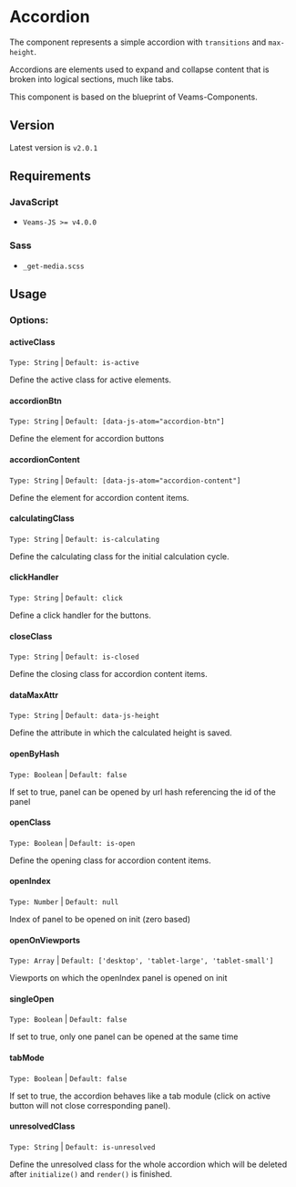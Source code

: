 # Accordion

The component represents a simple accordion with `transitions` and `max-height`.

Accordions are elements used to expand and collapse content that is broken into logical sections, much like tabs.

This component is based on the blueprint of Veams-Components.

## Version

Latest version is ```v2.0.1```

## Requirements

### JavaScript
- `Veams-JS >= v4.0.0`

### Sass
- `_get-media.scss`

## Usage

### Options:

#### activeClass
`Type: String` | `Default: is-active`

Define the active class for active elements.

#### accordionBtn
`Type: String` | `Default: [data-js-atom="accordion-btn"]`

Define the element for accordion buttons

#### accordionContent
`Type: String` | `Default: [data-js-atom="accordion-content"]`

Define the element for accordion content items.

#### calculatingClass
`Type: String` | `Default: is-calculating`

Define the calculating class for the initial calculation cycle.

#### clickHandler
`Type: String` | `Default: click`

Define a click handler for the buttons.

#### closeClass
`Type: String` | `Default: is-closed`

Define the closing class for accordion content items.

#### dataMaxAttr
`Type: String` | `Default: data-js-height`

Define the attribute in which the calculated height is saved.

#### openByHash
`Type: Boolean` | `Default: false`

If set to true, panel can be opened by url hash referencing the id of the panel

#### openClass
`Type: Boolean` | `Default: is-open`

Define the opening class for accordion content items.

#### openIndex
`Type: Number` | `Default: null`

Index of panel to be opened on init (zero based)

#### openOnViewports
`Type: Array` | `Default: ['desktop', 'tablet-large', 'tablet-small']`

Viewports on which the openIndex panel is opened on init

#### singleOpen
`Type: Boolean` | `Default: false`

If set to true, only one panel can be opened at the same time

#### tabMode
`Type: Boolean` | `Default: false`

If set to true, the accordion behaves like a tab module (click on active button will not close corresponding panel).

#### unresolvedClass
`Type: String` | `Default: is-unresolved`

Define the unresolved class for the whole accordion which will be deleted after `initialize()` and `render()` is finished.